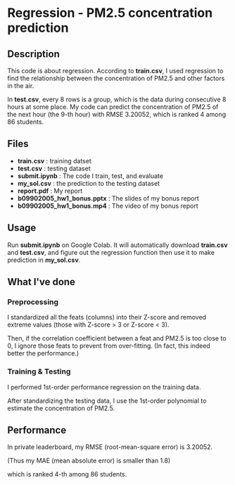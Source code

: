 # Regression - PM2.5 concentration prediction

## Description

This code is about regression. According to **train.csv**, I used regression to find the relationship between the concentration of PM2.5 and other factors in the air.

In **test.csv**, every 8 rows is a group, which is the data during consecutive 8 hours at some place. My code can predict the concentration of PM2.5 of the next hour (the 9-th hour) with RMSE 3.20052, which is ranked 4 among 86 students.

## Files

* **train.csv** : training datset
* **test.csv** : testing dataset
* **submit.ipynb** : The code I train, test, and evaluate
* **my_sol.csv** : the prediction to the testing dataset
* **report.pdf** : My report
* **b09902005_hw1_bonus.pptx** : The slides of my bonus report
* **b09902005_hw1_bonus.mp4** : The video of my bonus report

## Usage

Run **submit.ipynb** on Google Colab. It will automatically download **train.csv** and **test.csv**, and figure out the regression function then use it to make prediction in **my_sol.csv**.

## What I've done    

### Preprocessing

I standardized all the feats (columns) into their Z-score and removed extreme values (those with Z-score > 3 or Z-score < 3).

Then, if the correlation coefficient between a feat and PM2.5 is too close to 0, I ignore those feats to prevent from over-fitting. (In fact, this indeed better the performance.)

### Training & Testing
I performed 1st-order performance regression on the training data.

After standardizing the testing data, I use the 1st-order polynomial to estimate the concentration of PM2.5.

## Performance

In private leaderboard, my RMSE (root-mean-square error) is 3.20052.

(Thus my MAE (mean absolute error) is smaller than 1.8)

which is ranked 4-th among 86 students.
